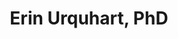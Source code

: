 ---
title: Erin Urquhart, PhD
position: Postdoctoral Associate
layout: default
contact:
publications: 
image: /images/user-icon.svg
group: postdoc
year-start: 2014
year-end: 2015
---